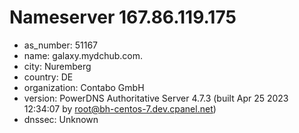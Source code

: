 # Nameserver 167.86.119.175

* as_number: 51167
* name: galaxy.mydchub.com.
* city: Nuremberg
* country: DE
* organization: Contabo GmbH
* version: PowerDNS Authoritative Server 4.7.3 (built Apr 25 2023 12:34:07 by root@bh-centos-7.dev.cpanel.net)
* dnssec: Unknown
